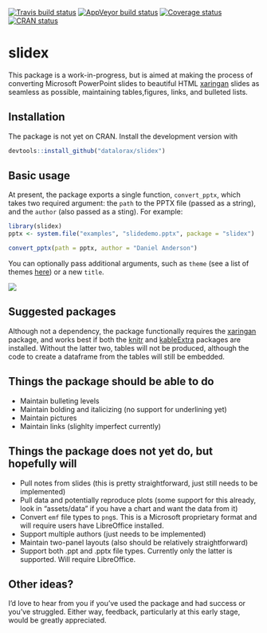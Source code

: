 
<!-- README.md is generated from README.Rmd. Please edit that file -->

[![Travis build
status](https://travis-ci.org/datalorax/slidex.svg?branch=master)](https://travis-ci.org/datalorax/slidex)
[![AppVeyor build
status](https://ci.appveyor.com/api/projects/status/github/datalorax/slidex?branch=master&svg=true)](https://ci.appveyor.com/project/datalorax/slidex)
[![Coverage
status](https://codecov.io/gh/datalorax/slidex/branch/master/graph/badge.svg)](https://codecov.io/github/datalorax/slidex?branch=master)
[![CRAN
status](https://www.r-pkg.org/badges/version/slidex)](https://cran.r-project.org/package=slidex)

# slidex

This package is a work-in-progress, but is aimed at making the process
of converting Microsoft PowerPoint slides to beautiful HTML
[xaringan](https://github.com/yihui/xaringan) slides as seamless as
possible, maintaining tables,figures, links, and bulleted lists.

## Installation

The package is not yet on CRAN. Install the development version with

``` r
devtools::install_github("datalorax/slidex")
```

## Basic usage

At present, the package exports a single function, `convert_pptx`, which
takes two required argument: the `path` to the PPTX file (passed as a
string), and the `author` (also passed as a sting). For example:

``` r
library(slidex)
pptx <- system.file("examples", "slidedemo.pptx", package = "slidex")

convert_pptx(path = pptx, author = "Daniel Anderson")
```

You can optionally pass additional arguments, such as `theme` (see a
list of themes
[here](https://github.com/yihui/xaringan/tree/master/inst/rmarkdown/templates/xaringan/resources))
or a new
`title`.

![](https://github.com/datalorax/slidex/raw/master/docs/slidex-preview.gif)

## Suggested packages

Although not a dependency, the package functionally requires the
[xaringan](https://github.com/yihui/xaringan) package, and works best if
both the [knitr](https://github.com/yihui/knitr) and
[kableExtra](https://github.com/haozhu233/kableExtra) packages are
installed. Without the latter two, tables will not be produced, although
the code to create a dataframe from the tables will still be embedded.

## Things the package **should** be able to do

  - Maintain bulleting levels
  - Maintain bolding and italicizing (no support for underlining yet)
  - Maintain pictures
  - Maintain links (slighlty imperfect currently)

## Things the package does not yet do, but hopefully will

  - Pull notes from slides (this is pretty straightforward, just still
    needs to be implemented)
  - Pull data and potentially reproduce plots (some support for this
    already, look in “assets/data” if you have a chart and want the data
    from it)
  - Convert `emf` file types to `png`s. This is a Microsoft proprietary
    format and will require users have LibreOffice installed.
  - Support multiple authors (just needs to be implemented)
  - Maintain two-panel layouts (also should be relatively
    straightforward)
  - Support both .ppt and .pptx file types. Currently only the latter is
    supported. Will require LibreOffice.

## Other ideas?

I’d love to hear from you if you’ve used the package and had success or
you’ve struggled. Either way, feedback, particularly at this early
stage, would be greatly appreciated.
